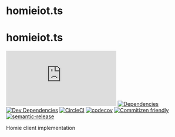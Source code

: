 # homieiot.ts

# homieiot.ts

[![Npm Package](https://img.shields.io/npm/v/homieiot.ts?style=flat-square)](https://www.npmjs.com/package/homieiot.ts)
[![Dependencies](https://img.shields.io/david/AlejandroHerr/homieiot.ts.svg?style=flat-square)](https://david-dm.org/alejandroherr/homieiot.ts)
[![Dev Dependencies](https://img.shields.io/david/dev/AlejandroHerr/homieiot.ts.svg?style=flat-square)](https://david-dm.org/alejandroherr/homieiot.ts?type=dev)
[![CircleCI](https://img.shields.io/circleci/project/github/AlejandroHerr/homieiot.ts/master.svg?style=flat-square&logo=circleci)](https://circleci.com/gh/AlejandroHerr/homieiot.ts)
[![codecov](https://codecov.io/gh/AlejandroHerr/homieiot.ts/branch/master/graph/badge.svg)](https://codecov.io/gh/AlejandroHerr/homieiot.ts)
[![Commitizen friendly](https://img.shields.io/badge/commitizen-friendly-brightgreen.svg?style=flat-square)](http://commitizen.github.io/cz-cli/)
[![semantic-release](https://img.shields.io/badge/%20%20%F0%9F%93%A6%F0%9F%9A%80-semantic--release-e10079.svg?style=flat-square)](https://github.com/semantic-release/semantic-release)

Homie client implementation
